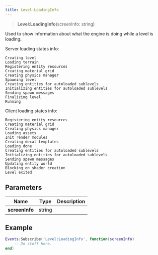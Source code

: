 ```yaml
---
title: Level:LoadingInfo
---
```


> **Level:LoadingInfo**(screenInfo: string)

Used to show information about what the engine is doing while a level is loading.

Server loading states info:
```
Creating level
Loading terrain
Registering entity resources
Creating material grid
Creating physics manager
Spawning level
Creating entities for autoloaded sublevels
Initializing entities for autoloaded sublevels
Sending spawn messages
Finalizing level
Running
```

Client loading states info:
```
Registering entity resources
Creating material grid
Creating physics manager
Loading assets
Init render modules
Creating decal templates
Loading done
Creating entities for autoloaded sublevels
Initializing entities for autoloaded sublevels
Sending spawn messages
Updating entity world
Blocking on shader creation
Level exited
```


## Parameters

| Name | Type | Description |
| ---- | ---- | ----------- |
| **screenInfo** | string |  |

## Example

```lua
Events:Subscribe('Level:LoadingInfo', function(screenInfo)
    -- Do stuff here.
end)
```
